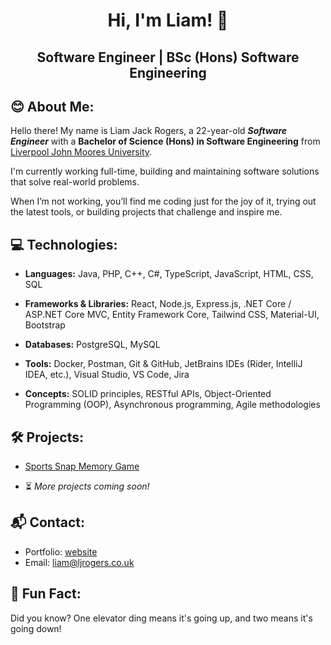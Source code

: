 <h1 align="center">Hi, I'm Liam! 👋 </h1>

<h2 align="center">Software Engineer | BSc (Hons) Software Engineering </h2>

## 😊 About Me: 
Hello there! My name is Liam Jack Rogers, a 22-year-old  ***Software Engineer*** with a **Bachelor of Science (Hons) in Software Engineering** from [Liverpool John Moores University](https://www.ljmu.ac.uk/). 

I'm currently working full-time, building and maintaining software solutions that solve real-world problems.

When I’m not working, you’ll find me coding just for the joy of it, trying out the latest tools, or building projects that challenge and inspire me.

## 💻 Technologies: 
- **Languages:** Java, PHP, C++, C#, TypeScript, JavaScript, HTML, CSS, SQL
  
- **Frameworks & Libraries:** React, Node.js, Express.js, .NET Core / ASP.NET Core MVC, Entity Framework Core, Tailwind CSS, Material-UI, Bootstrap  
- **Databases:** PostgreSQL, MySQL
  
- **Tools:** Docker, Postman, Git & GitHub, JetBrains IDEs (Rider, IntelliJ IDEA, etc.), Visual Studio, VS Code, Jira
  
- **Concepts:** SOLID principles, RESTful APIs, Object-Oriented Programming (OOP), Asynchronous programming, Agile methodologies


## 🛠️ Projects:
* [Sports Snap Memory Game](https://github.com/LiamJRogers/Sports-Snap-Memory-Game)
- ⏳ *More projects coming soon!*

## 📬 Contact:
- Portfolio: [website](https://liamjrogers.co.uk)
- Email: [liam@ljrogers.co.uk](mailto:liam@ljrogers.co.uk)

## 🎲 Fun Fact:
Did you know?
One elevator ding means it's going up, and two means it's going down!
